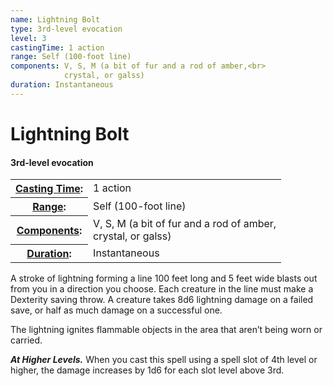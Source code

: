 ```yaml
---
name: Lightning Bolt
type: 3rd-level evocation
level: 3
castingTime: 1 action
range: Self (100-foot line)
components: V, S, M (a bit of fur and a rod of amber,<br>
			crystal, or galss)
duration: Instantaneous
---
```


Lightning Bolt
==============

#### 3rd-level evocation

<table cellspacing="0" class="statBlock"><tbody><tr><th><a href="/srd/spellcasting/castingASpell.htm#castingtime">Casting Time</a>:</th><td>1 action</td></tr><tr><th><a href="/srd/spellcasting/castingASpell.htm#range">Range</a>:</th><td>Self (100-foot line)</td></tr><tr><th><a href="/srd/spellcasting/castingASpell.htm#components">Components</a>:</th><td>V, S, M (a bit of fur and a rod of amber,<br>crystal, or galss)</td></tr><tr><th><a href="/srd/spellcasting/castingASpell.htm#duration">Duration</a>:</th><td>Instantaneous</td></tr></tbody></table>

A stroke of lightning forming a line 100 feet long and 5 feet wide blasts out from you in a direction you choose. Each creature in the line must make a Dexterity saving throw. A creature takes 8d6 lightning damage on a failed save, or half as much damage on a successful one.

The lightning ignites flammable objects in the area that aren’t being worn or carried.

_**At Higher Levels.**_ When you cast this spell using a spell slot of 4th level or higher, the damage increases by 1d6 for each slot level above 3rd.